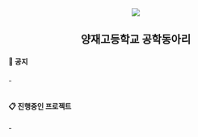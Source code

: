 <div align="center">
  <img src="https://blogfiles.pstatic.net/MjAyMzAzMzBfOTMg/MDAxNjgwMTc2NDU3NjU4.RAbSheDOFkM2WsIfa44g7ylp4oVtaFDBOIF7LVp8R5Ug.XzbxM3UU-35JALGsxMvWjrkaoRO1TRVAkZoF4oOz14wg.PNG.angelo3046/%EC%A0%9C%EB%AA%A9%EC%9D%84_%EC%9E%85%EB%A0%A5%ED%95%B4%EC%A3%BC%EC%84%B8%EC%9A%94_-001_(59).png"/>
  <h2>양재고등학교 공학동아리</h2>
</div>
<div>
 <h4>📌 공지</h4>
 <h6>-</h6>
</div> 
<div>
 <h4>📋 진행중인 프로젝트</h4>
 <h6>-</h6>
</div> 
